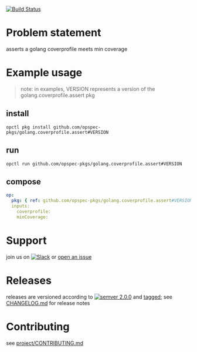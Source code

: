 [![Build Status](https://travis-ci.org/opspec-pkgs/golang.coverprofile.assert.svg?branch=master)](https://travis-ci.org/opspec-pkgs/golang.coverprofile.assert)

# Problem statement

asserts a golang coverprofile meets min coverage

# Example usage

> note: in examples, VERSION represents a version of the
> golang.coverprofile.assert pkg

## install

```shell
opctl pkg install github.com/opspec-pkgs/golang.coverprofile.assert#VERSION
```

## run

```
opctl run github.com/opspec-pkgs/golang.coverprofile.assert#VERSION
```

## compose

```yaml
op:
  pkg: { ref: github.com/opspec-pkgs/golang.coverprofile.assert#VERSION }
  inputs: 
    coverprofile:
    minCoverage:
```

# Support

join us on
[![Slack](https://opspec-slackin.herokuapp.com/badge.svg)](https://opspec-slackin.herokuapp.com/)
or
[open an issue](https://github.com/opspec-pkgs/golang.coverprofile.assert/issues)

# Releases

releases are versioned according to
[![semver 2.0.0](https://img.shields.io/badge/semver-2.0.0-brightgreen.svg)](http://semver.org/spec/v2.0.0.html)
and [tagged](https://git-scm.com/book/en/v2/Git-Basics-Tagging); see
[CHANGELOG.md](CHANGELOG.md) for release notes

# Contributing

see
[project/CONTRIBUTING.md](https://github.com/opspec-pkgs/project/blob/master/CONTRIBUTING.md)
